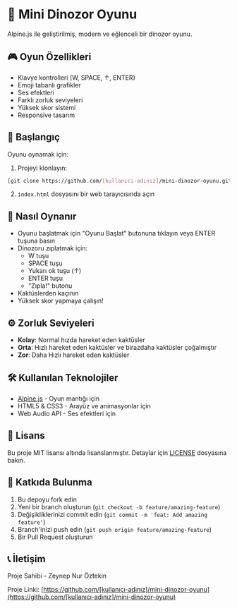 # 🦖 Mini Dinozor Oyunu

Alpine.js ile geliştirilmiş, modern ve eğlenceli bir dinozor oyunu.

## 🎮 Oyun Özellikleri

- Klavye kontrolleri (W, SPACE, ↑, ENTER)
- Emoji tabanlı grafikler
- Ses efektleri
- Farklı zorluk seviyeleri
- Yüksek skor sistemi
- Responsive tasarım

## 🚀 Başlangıç

Oyunu oynamak için:

1. Projeyi klonlayın:
```bash
[git clone https://github.com/[kullanıcı-adınız]/mini-dinozor-oyunu.git](https://github.com/oztekinzeynepnur/mini-dinozor-oyunu.git)
```

2. `index.html` dosyasını bir web tarayıcısında açın

## 🎯 Nasıl Oynanır

- Oyunu başlatmak için "Oyunu Başlat" butonuna tıklayın veya ENTER tuşuna basın
- Dinozoru zıplatmak için:
  - W tuşu
  - SPACE tuşu
  - Yukarı ok tuşu (↑)
  - ENTER tuşu
  - "Zıpla!" butonu
- Kaktüslerden kaçının
- Yüksek skor yapmaya çalışın!

## ⚙️ Zorluk Seviyeleri

- **Kolay**: Normal hızda hareket eden kaktüsler
- **Orta**: Hızlı hareket eden kaktüsler ve birazdaha kaktüsler çoğalmıştır 
- **Zor**: Daha Hızlı hareket eden kaktüsler

## 🛠️ Kullanılan Teknolojiler

- [Alpine.js](https://alpinejs.dev/) - Oyun mantığı için
- HTML5 & CSS3 - Arayüz ve animasyonlar için
- Web Audio API - Ses efektleri için

## 📝 Lisans

Bu proje MIT lisansı altında lisanslanmıştır. Detaylar için [LICENSE](LICENSE) dosyasına bakın.

## 👥 Katkıda Bulunma

1. Bu depoyu fork edin
2. Yeni bir branch oluşturun (`git checkout -b feature/amazing-feature`)
3. Değişikliklerinizi commit edin (`git commit -m 'feat: Add amazing feature'`)
4. Branch'inizi push edin (`git push origin feature/amazing-feature`)
5. Bir Pull Request oluşturun

## 📞 İletişim

Proje Sahibi - Zeynep Nur Öztekin

Proje Linki: [https://github.com/[kullanıcı-adınız]/mini-dinozor-oyunu](https://github.com/[kullanıcı-adınız]/mini-dinozor-oyunu) 

